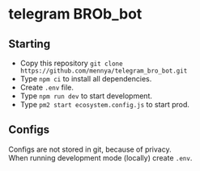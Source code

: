 # telegram BROb_bot
## Starting
* Copy this repository `git clone https://github.com/mennya/telegram_bro_bot.git` 
* Type `npm ci` to install all dependencies.  
* Create `.env` file.  
* Type `npm run dev` to start development.  
* Type `pm2 start ecosystem.config.js` to start prod.  

## Configs
Configs are not stored in git, because of privacy.  
When running development mode (locally) create `.env`.
